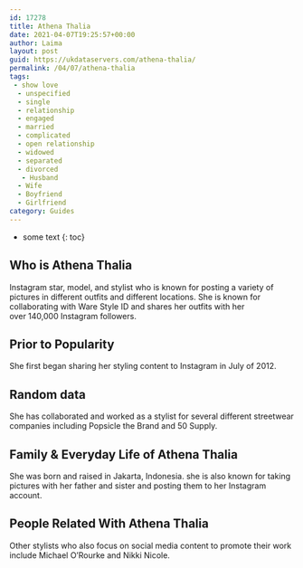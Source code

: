 ```yaml
---
id: 17278
title: Athena Thalia
date: 2021-04-07T19:25:57+00:00
author: Laima
layout: post
guid: https://ukdataservers.com/athena-thalia/
permalink: /04/07/athena-thalia
tags:
 - show love
  - unspecified
  - single
  - relationship
  - engaged
  - married
  - complicated
  - open relationship
  - widowed
  - separated
  - divorced
   - Husband
  - Wife
  - Boyfriend
  - Girlfriend
category: Guides
---
```


* some text
{: toc}


## Who is Athena Thalia
                  
                  
                  
Instagram star, model, and stylist who is known for posting a variety of pictures in different outfits and different locations. She is known for collaborating with Ware Style ID and shares her outfits with her over 140,000 Instagram followers. 
                  
              
            
              
            
                
                
                
## Prior to Popularity
                  
                  
                  
She first began sharing her styling content to Instagram in July of 2012. 
                  
              
            
              
            
                
                
                
## Random data
                  
                  
                  
She has collaborated and worked as a stylist for several different streetwear companies including Popsicle the Brand and 50 Supply. 
                  
              
            
              
            
                
                
                
## Family & Everyday Life of Athena Thalia
                  
                  
                  
She was born and raised in Jakarta, Indonesia. she is also known for taking pictures with her father and sister and posting them to her Instagram account. 
                  
              
            
              
            
                
                
                
## People Related With Athena Thalia
                  
                  
                  
Other stylists who also focus on social media content to promote their work include Michael O&#8217;Rourke and Nikki Nicole. 
                  
              
            
              
            
                
              
            
              
              
            
            
              
            
          
          
          